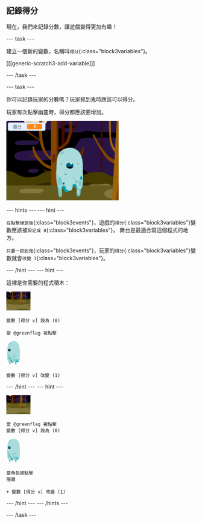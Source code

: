 ## 記錄得分

現在，我們來記錄分數，讓遊戲變得更加有趣！

--- task ---

建立一個新的變數，名稱叫`得分`{:class="block3variables"}。

[[[generic-scratch3-add-variable]]]

--- /task ---

--- task ---

你可以記錄玩家的分數嗎？玩家抓到鬼時應該可以得分。

玩家每次點擊幽靈時，得分都應該要增加。

![增加中的分數](images/ghost-score-test.png)

--- hints --- --- hint ---

`在點擊綠旗後`{:class="block3events"}，遊戲的`得分`{:class="block3variables"}變數應該被`設定成 0`{:class="block3variables"}。 舞台是最適合寫這個程式的地方。

`只要一抓到鬼`{:class="block3events"}，玩家的`得分`{:class="block3variables"}變數就會`改變 1`{:class="block3variables"}。

--- /hint --- --- hint ---

這裡是你需要的程式積木：

![背景圖示](images/ghost-backdrop.png)

```blocks3
變數 [得分 v] 設為 (0)

當 @greenflag 被點擊
```

![幽靈角色](images/ghost-sprite.png)

```blocks3
變數 [得分 v] 改變 (1)
```

--- /hint --- --- hint ---

![背景圖示](images/ghost-backdrop.png)

```blocks3
當 @greenflag 被點擊
變數 [得分 v] 設為 (0)
```

![幽靈角色](images/ghost-sprite.png)

```blocks3
當角色被點擊
隱藏

+ 變數 [得分 v] 改變 (1)
```

--- /hint --- --- /hints ---

--- /task ---